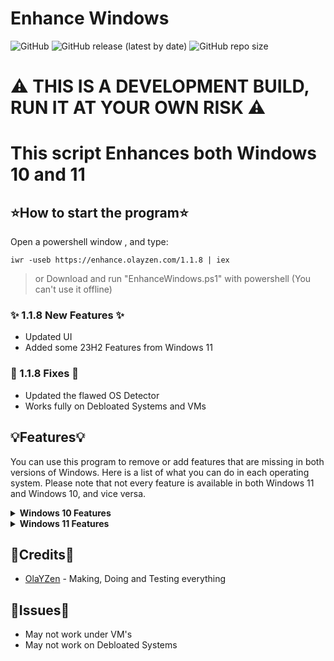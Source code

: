 # **Enhance Windows**
![GitHub](https://img.shields.io/github/license/OlaYZen/Enhance-Windows?color=gree&style=for-the-badge)
![GitHub release (latest by date)](https://img.shields.io/github/v/release/OlaYZen/Enhance-Windows?style=for-the-badge)
![GitHub repo size](https://img.shields.io/github/repo-size/OlaYZen/Enhance-Windows?color=orange&style=for-the-badge)

# ⚠️ THIS IS A DEVELOPMENT BUILD, RUN IT AT YOUR OWN RISK ⚠️

# This script Enhances both Windows 10 and 11

## ⭐**How to start the program**⭐

Open a powershell window , and type: 
```
iwr -useb https://enhance.olayzen.com/1.1.8 | iex
```
> or Download and run "EnhanceWindows.ps1" with powershell (You can't use it offline)

### ✨ 1.1.8 New Features ✨
* Updated UI
* Added some 23H2 Features from Windows 11

### 🐛 1.1.8 Fixes 🐛
* Updated the flawed OS Detector
* Works fully on Debloated Systems and VMs


## 💡Features💡
You can use this program to remove or add features that are missing in both versions of Windows. Here is a list of what you can do in each operating system. Please note that not every feature is available in both Windows 11 and Windows 10, and vice versa.

<details>
 <summary><b>Windows 10 Features</b></summary>

    - Taskbar settings
    - Windows Explorer settings
    - Debloat Windows 10
    - Installing Programs
    - Windows and Program Updates
    - Taskbar Clock Display Seconds
    - Remove Aero Shake
 </details>

<details>
 <summary><b>Windows 11 Features</b></summary>

    - Windows 10 Right Click
    - Windows 11 Start menu adjustments
    - Fix Taskbar pinned apps and location
    - Windows Explorer settings
    - Debloat Windows 11
    - Windows Explorer tabs before release
    - Installing Programs
    - Windows and Program Updates
    - Add/Remove Aero Shake
 </details>

## 📍Credits📍
- [OlaYZen](https://github.com/OlaYZen) - Making, Doing and Testing everything

## 🤔Issues🤔
- May not work under VM's
- May not work on Debloated Systems
